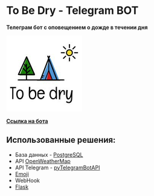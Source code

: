# To Be Dry - Telegram BOT
**Телеграм бот с оповещением о дожде в течении дня**

![Image Logo](https://github.com/SerbulEvhenii/To_be_dry_bot/blob/master/tobedry_logo.jpg)

**[Ссылка на бота](https://t.me/toBeDryBot?start)**
## Использованные решения:
- База данных - [PostgreSQL](https://www.postgresql.org/)
- API [OpenWeatherMap](https://openweathermap.org/api)
- API Telegram - [pyTelegramBotAPI](https://github.com/eternnoir/pyTelegramBotAPI)
- [Emoji](https://github.com/carpedm20/emoji/)
- WebHook
- [Flask](https://flask.palletsprojects.com/en/1.1.x/) 
